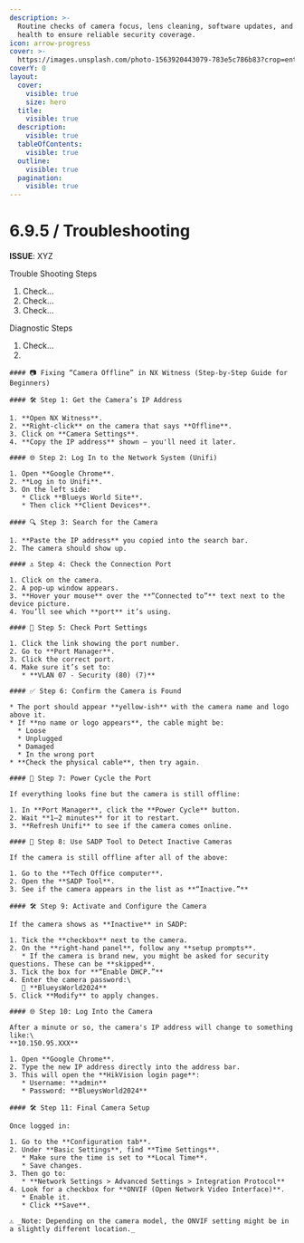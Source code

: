 ```yaml
---
description: >-
  Routine checks of camera focus, lens cleaning, software updates, and NVR
  health to ensure reliable security coverage.
icon: arrow-progress
cover: >-
  https://images.unsplash.com/photo-1563920443079-783e5c786b83?crop=entropy&cs=srgb&fm=jpg&ixid=M3wxOTcwMjR8MHwxfHNlYXJjaHw0fHxjY3R2fGVufDB8fHx8MTc0Njc2NTE2MHww&ixlib=rb-4.1.0&q=85
coverY: 0
layout:
  cover:
    visible: true
    size: hero
  title:
    visible: true
  description:
    visible: true
  tableOfContents:
    visible: true
  outline:
    visible: true
  pagination:
    visible: true
---
```


# 6.9.5 / Troubleshooting

**ISSUE**: XYZ

Trouble Shooting Steps&#x20;

1. Check...
2. Check...
3. Check...

Diagnostic Steps

1. Check...
2.

    #### 📷 Fixing “Camera Offline” in NX Witness (Step-by-Step Guide for Beginners)

    #### 🛠 Step 1: Get the Camera’s IP Address

    1. **Open NX Witness**.
    2. **Right-click** on the camera that says **Offline**.
    3. Click on **Camera Settings**.
    4. **Copy the IP address** shown — you'll need it later.

    #### 🌐 Step 2: Log In to the Network System (Unifi)

    1. Open **Google Chrome**.
    2. **Log in to Unifi**.
    3. On the left side:
       * Click **Blueys World Site**.
       * Then click **Client Devices**.

    #### 🔍 Step 3: Search for the Camera

    1. **Paste the IP address** you copied into the search bar.
    2. The camera should show up.

    #### ⚓ Step 4: Check the Connection Port

    1. Click on the camera.
    2. A pop-up window appears.
    3. **Hover your mouse** over the **“Connected to”** text next to the device picture.
    4. You’ll see which **port** it’s using.

    #### 🔌 Step 5: Check Port Settings

    1. Click the link showing the port number.
    2. Go to **Port Manager**.
    3. Click the correct port.
    4. Make sure it’s set to:
       * **VLAN 07 - Security (80) (7)**

    #### ✅ Step 6: Confirm the Camera is Found

    * The port should appear **yellow-ish** with the camera name and logo above it.
    * If **no name or logo appears**, the cable might be:
      * Loose
      * Unplugged
      * Damaged
      * In the wrong port
    * **Check the physical cable**, then try again.

    #### 🔁 Step 7: Power Cycle the Port

    If everything looks fine but the camera is still offline:

    1. In **Port Manager**, click the **Power Cycle** button.
    2. Wait **1–2 minutes** for it to restart.
    3. **Refresh Unifi** to see if the camera comes online.

    #### 🧪 Step 8: Use SADP Tool to Detect Inactive Cameras

    If the camera is still offline after all of the above:

    1. Go to the **Tech Office computer**.
    2. Open the **SADP Tool**.
    3. See if the camera appears in the list as **“Inactive.”**

    #### 🛠 Step 9: Activate and Configure the Camera

    If the camera shows as **Inactive** in SADP:

    1. Tick the **checkbox** next to the camera.
    2. On the **right-hand panel**, follow any **setup prompts**.
       * If the camera is brand new, you might be asked for security questions. These can be **skipped**.
    3. Tick the box for **“Enable DHCP.”**
    4. Enter the camera password:\
       🔐 **BlueysWorld2024**
    5. Click **Modify** to apply changes.

    #### 🌐 Step 10: Log Into the Camera

    After a minute or so, the camera's IP address will change to something like:\
    **10.150.95.XXX**

    1. Open **Google Chrome**.
    2. Type the new IP address directly into the address bar.
    3. This will open the **HikVision login page**:
       * Username: **admin**
       * Password: **BlueysWorld2024**

    #### 🛠 Step 11: Final Camera Setup

    Once logged in:

    1. Go to the **Configuration tab**.
    2. Under **Basic Settings**, find **Time Settings**.
       * Make sure the time is set to **Local Time**.
       * Save changes.
    3. Then go to:
       * **Network Settings > Advanced Settings > Integration Protocol**
    4. Look for a checkbox for **ONVIF (Open Network Video Interface)**.
       * Enable it.
       * Click **Save**.

    ⚠️ _Note: Depending on the camera model, the ONVIF setting might be in a slightly different location._

&#x20;

